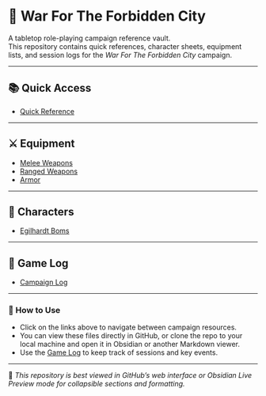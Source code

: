 # 🏯 War For The Forbidden City

A tabletop role-playing campaign reference vault.  
This repository contains quick references, character sheets, equipment lists, and session logs for the *War For The Forbidden City* campaign.

---

## 📚 Quick Access

- [Quick Reference](https://github.com/Dworrall21/War-For-The-Forbidden-City/blob/38361874d8dc02ed782ca66e3302feb5f1c69ab7/Quick%20Reference.md)

---

## ⚔️ Equipment

- [Melee Weapons](https://github.com/Dworrall21/War-For-The-Forbidden-City/blob/38361874d8dc02ed782ca66e3302feb5f1c69ab7/Melee%20Weapons.md)  
- [Ranged Weapons](https://github.com/Dworrall21/War-For-The-Forbidden-City/blob/38361874d8dc02ed782ca66e3302feb5f1c69ab7/Ranged%20Weapons.md)  
- [Armor](https://github.com/Dworrall21/War-For-The-Forbidden-City/blob/38361874d8dc02ed782ca66e3302feb5f1c69ab7/Armor.md)

---

## 👤 Characters

- [Egilhardt Boms](https://github.com/Dworrall21/War-For-The-Forbidden-City/blob/38361874d8dc02ed782ca66e3302feb5f1c69ab7/Egilhardt%20Boms.md)

---

## 📝 Game Log

- [Campaign Log](https://github.com/Dworrall21/War-For-The-Forbidden-City/blob/7273d801ac930dd161170ecc7bd5da2465949c01/Game%20Log.md)

---

### 🧭 How to Use

- Click on the links above to navigate between campaign resources.  
- You can view these files directly in GitHub, or clone the repo to your local machine and open it in Obsidian or another Markdown viewer.  
- Use the [Game Log](https://github.com/Dworrall21/War-For-The-Forbidden-City/blob/7273d801ac930dd161170ecc7bd5da2465949c01/Game%20Log.md) to keep track of sessions and key events.

---

📌 *This repository is best viewed in GitHub’s web interface or Obsidian Live Preview mode for collapsible sections and formatting.*
